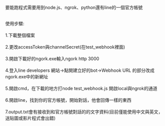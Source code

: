 <p>要能跑程式需要用到node.js、ngrok、python還有line的一個官方帳號</p>

<br>使用步驟:</br>
  <br>1.下載整個檔案</br>
  <br>2.更改accessToken與channelSecret(在test_webhook裡面)</br>
  <br>3.開啟下載好的ngork.exe輸入ngork http 3000</br>
  <br>4.登入line developers 網站->點開建立好的bot->Webhook URL 的部分改成ngork.exe中的新網址</br>
  <br>5.開啟cmd，在下載的地方打node test_webhook.js 開啟local與ngrok的通道</br>
  <br>6.開啟line，找到你的官方帳號，開始對話，他會回傳一樣的東西</br>
  <br>7.output.txt會有接收到和官方帳號對話的的文字資料(目前僅能使用中文與英文，送貼圖或影片程式會出錯)</br>

  
